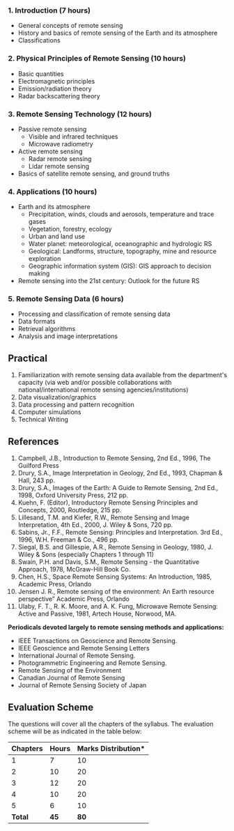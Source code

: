 ### 1. Introduction (7 hours)

* General concepts of remote sensing
* History and basics of remote sensing of the Earth and its atmosphere
* Classifications

### 2. Physical Principles of Remote Sensing (10 hours)

* Basic quantities
* Electromagnetic principles
* Emission/radiation theory
* Radar backscattering theory

### 3. Remote Sensing Technology (12 hours)

* Passive remote sensing
    * Visible and infrared techniques
    * Microwave radiometry
* Active remote sensing
    * Radar remote sensing
    * Lidar remote sensing
* Basics of satellite remote sensing, and ground truths

### 4. Applications (10 hours)

* Earth and its atmosphere
    * Precipitation, winds, clouds and aerosols, temperature and trace gases
    * Vegetation, forestry, ecology
    * Urban and land use
    * Water planet: meteorological, oceanographic and hydrologic RS
    * Geological: Landforms, structure, topography, mine and resource exploration
    * Geographic information system (GIS): GIS approach to decision making
* Remote sensing into the 21st century: Outlook for the future RS

### 5. Remote Sensing Data (6 hours)

* Processing and classification of remote sensing data
* Data formats
* Retrieval algorithms
* Analysis and image interpretations

## Practical

1. Familiarization with remote sensing data available from the department's capacity (via web and/or possible collaborations with national/international remote sensing agencies/institutions)
2. Data visualization/graphics
3. Data processing and pattern recognition
4. Computer simulations
5. Technical Writing

## References

1. Campbell, J.B., Introduction to Remote Sensing, 2nd Ed., 1996, The Guilford Press
2. Drury, S.A., Image Interpretation in Geology, 2nd Ed., 1993, Chapman & Hall, 243 pp.
3. Drury, S.A., Images of the Earth: A Guide to Remote Sensing, 2nd Ed., 1998, Oxford University Press, 212 pp.
4. Kuehn, F. (Editor), Introductory Remote Sensing Principles and Concepts, 2000, Routledge, 215 pp.
5. Lillesand, T.M. and Kiefer, R.W., Remote Sensing and Image Interpretation, 4th Ed., 2000, J. Wiley & Sons, 720 pp.
6. Sabins, Jr., F.F., Remote Sensing: Principles and Interpretation. 3rd Ed., 1996, W.H. Freeman & Co., 496 pp.
7. Siegal, B.S. and Gillespie, A.R., Remote Sensing in Geology, 1980, J. Wiley & Sons (especially Chapters 1 through 11)
8. Swain, P.H. and Davis, S.M., Remote Sensing - the Quantitative Approach, 1978, McGraw-Hill Book Co.
9. Chen, H.S., Space Remote Sensing Systems: An Introduction, 1985, Academic Press, Orlando
10. Jensen J. R., Remote sensing of the environment: An Earth resource perspective&rdquo; Academic Press, Orlando
11. Ulaby, F. T., R. K. Moore, and A. K. Fung, Microwave Remote Sensing: Active and Passive, 1981, Artech House, Norwood, MA.

**Periodicals devoted largely to remote sensing methods and applications:**

* IEEE Transactions on Geoscience and Remote Sensing.
* IEEE Geoscience and Remote Sensing Letters
* International Journal of Remote Sensing.
* Photogrammetric Engineering and Remote Sensing.
* Remote Sensing of the Environment
* Canadian Journal of Remote Sensing
* Journal of Remote Sensing Society of Japan

## Evaluation Scheme

The questions will cover all the chapters of the syllabus. The evaluation scheme will be as indicated in the table below:

| Chapters  | Hours  | Marks Distribution* |
| --------- | ------ | ------------------- |
| 1         | 7      | 10                  |
| 2         | 10     | 20                  |
| 3         | 12     | 20                  |
| 4         | 10     | 20                  |
| 5         | 6      | 10                  |
| **Total** | **45** | **80**              |

